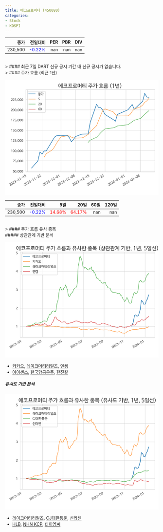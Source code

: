 ```yaml
---
title: 에코프로머티 (450080)
categories:
- Stock
- KOSPI
---
```


|종가|전일대비|PER|PBR|DIV|
|---:|-------:|--:|--:|--:|
|230,500|<span style="color: blue">-0.22%</span>|nan|nan|nan|

<!-- more -->

<br>
> #### 최근 7일 DART 신규 공시
기간 내 신규 공시가 없습니다.

<br>
> #### 주가 흐름 (최근 1년)

![450080](/assets/images/stock/450080.png)

|종가|전일대비|5일|20일|60일|120일|
|---:|-------:|--:|---:|---:|----:|
|230,500|<span style="color: blue">-0.22%</span>|<span style="color: red">14.68%</span>|<span style="color: red">64.17%</span>|nan|nan|

<br>
> #### 주가 흐름 유사 종목
<br>
##### 상관관계 기반 분석

![450080](/assets/images/stock/450080_corr.png)
- [카카오](/035720/), [레이크머티리얼즈](/281740/), [엔켐](/348370/)
- [아이센스](/099190/), [한국항공우주](/047810/), [한진칼](/180640/)

##### 유사도 기반 분석

![450080](/assets/images/stock/450080_sim.png)
- [레이크머티리얼즈](/281740/), [CJ대한통운](/000120/), [신라젠](/215600/)
- [HLB](/028300/), [NHN KCP](/060250/), [티이엠씨](/425040/)